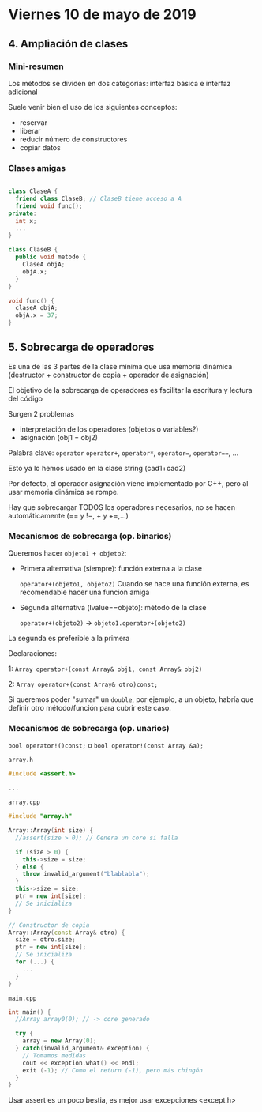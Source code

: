 # Viernes 10 de mayo de 2019
## 4. Ampliación de clases
### Mini-resumen
Los métodos se dividen en dos categorías: interfaz básica e interfaz adicional

Suele venir bien el uso de los siguientes conceptos:
- reservar
- liberar
- reducir número de constructores
- copiar datos

### Clases amigas

```c++

class ClaseA {
  friend class ClaseB; // ClaseB tiene acceso a A
  friend void func();
private:
  int x;
  ...
}

class ClaseB {
  public void metodo {
    ClaseA objA;
    objA.x;
  }
}

void func() {
  claseA objA;
  objA.x = 37;
}
```

## 5. Sobrecarga de operadores
Es una de las 3 partes de la clase mínima que usa memoria dinámica (destructor + constructor de copia + operador de asignación)

El objetivo de la sobrecarga de operadores es facilitar la escritura y lectura del código

Surgen 2 problemas
- interpretación de los operadores (objetos o variables?)
- asignación (obj1 = obj2)

Palabra clave: `operator`
`operator+`, `operator*`, `operator=`, `operator==`, ...

Esto ya lo hemos usado en la clase string (cad1+cad2)

Por defecto, el operador asignación viene implementado por C++, pero al usar memoria dinámica se rompe.

Hay que sobrecargar TODOS los operadores necesarios, no se hacen automáticamente (== y !=, + y +=,...)

### Mecanismos de sobrecarga (op. binarios)
Queremos hacer `objeto1 + objeto2`:
- Primera alternativa (siempre): función externa a la clase

  `operator+(objeto1, objeto2)`
  Cuando se hace una función externa, es recomendable hacer una función amiga

- Segunda alternativa (lvalue==objeto): método de la clase

  `operator+(objeto2)` -> `objeto1.operator+(objeto2)`

La segunda es preferible a la primera

Declaraciones:

1: `Array operator+(const Array& obj1, const Array& obj2)`

2: `Array operator+(const Array& otro)const;`

Si queremos poder "sumar" un `double`, por ejemplo, a un objeto, habría que definir otro método/función para cubrir este caso.

### Mecanismos de sobrecarga (op. unarios)
`bool operator!()const;` o `bool operator!(const Array &a);`

`array.h`
```c++
#include <assert.h>

...
```

`array.cpp`
```c++
#include "array.h"

Array::Array(int size) {
  //assert(size > 0); // Genera un core si falla

  if (size > 0) {
    this->size = size;
  } else {
    throw invalid_argument("blablabla");
  }
  this->size = size;
  ptr = new int[size];
  // Se inicializa
}

// Constructor de copia
Array::Array(const Array& otro) {
  size = otro.size;
  ptr = new int[size];
  // Se inicializa
  for (...) {
    ...
  }
}
```

`main.cpp`
```c++
int main() {
  //Array array0(0); // -> core generado

  try {
    array = new Array(0);
  } catch(invalid_argument& exception) {
    // Tomamos medidas
    cout << exception.what() << endl;
    exit (-1); // Como el return (-1), pero más chingón
  }
}
```

Usar assert es un poco bestia, es mejor usar excepciones <except.h>
